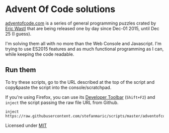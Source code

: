 Advent Of Code solutions
========================

[adventofcode.com](http://adventofcode.com/) is a series of general programming puzzles crated by [Eric Wastl](https://twitter.com/ericwastl) that are being released one by day since Dec-01 2015, until Dec 25 (I guess).

I'm solving them all with no more than the Web Console and Javascript. I'm trying to use ES2015 features and as much functional programming as I can, while keeping the code readable.

## Run them

To try these scripts, go to the URL described at the top of the script and copy&paste the script into the console/scratchpad.

If you're using Firefox, you can use its [Developer Toolbar](https://developer.mozilla.org/en-US/docs/Tools/GCLI#Opening_the_Developer_Toolbar) (`Shift+F2`) and `inject` the script passing the raw file URL from Github.

```
inject https://raw.githubusercontent.com/stefanmaric/scripts/master/adventofcode/day01.js
```

Licensed under [MIT](../LICENSE)

